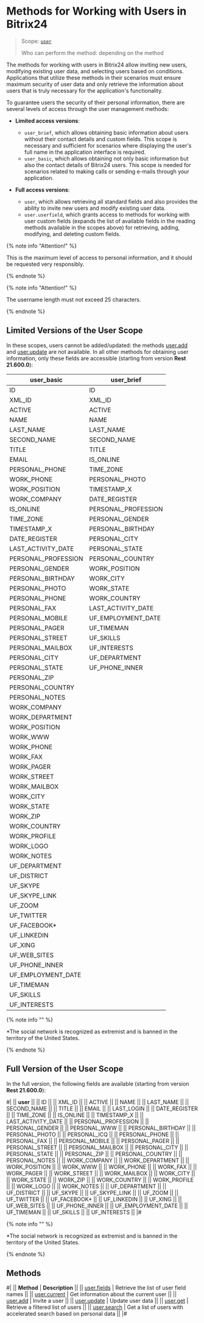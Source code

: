 # Methods for Working with Users in Bitrix24

> Scope: [`user`](../scopes/permissions.md)
>
> Who can perform the method: depending on the method

The methods for working with users in Bitrix24 allow inviting new users, modifying existing user data, and selecting users based on conditions. Applications that utilize these methods in their scenarios must ensure maximum security of user data and only retrieve the information about users that is truly necessary for the application's functionality.

To guarantee users the security of their personal information, there are several levels of access through the user management methods:

- **Limited access versions**:
    - `user_brief`, which allows obtaining basic information about users without their contact details and custom fields. This scope is necessary and sufficient for scenarios where displaying the user's full name in the application interface is required.
    - `user_basic`, which allows obtaining not only basic information but also the contact details of Bitrix24 users. This scope is needed for scenarios related to making calls or sending e-mails through your application.

- **Full access versions**:
    - `user`, which allows retrieving all standard fields and also provides the ability to invite new users and modify existing user data.
    - `user.userfield`, which grants access to methods for working with user custom fields (expands the list of available fields in the reading methods available in the scopes above) for retrieving, adding, modifying, and deleting custom fields.

{% note info "Attention!" %}

This is the maximum level of access to personal information, and it should be requested very responsibly.

{% endnote %}

{% note info "Attention!" %}

The username length must not exceed 25 characters.

{% endnote %}

## Limited Versions of the User Scope

In these scopes, users cannot be added/updated: the methods [user.add](./user-add.md) and [user.update](./user-update.md) are not available. In all other methods for obtaining user information, only these fields are accessible (starting from version **Rest 21.600.0**):

| user_basic | user_brief |
|------------|------------|
| ID | ID |
| XML_ID | XML_ID |
| ACTIVE | ACTIVE |
| NAME | NAME |
| LAST_NAME | LAST_NAME |
| SECOND_NAME | SECOND_NAME |
| TITLE | TITLE |
| EMAIL | IS_ONLINE |
| PERSONAL_PHONE | TIME_ZONE |
| WORK_PHONE | PERSONAL_PHOTO |
| WORK_POSITION | TIMESTAMP_X |
| WORK_COMPANY | DATE_REGISTER |
| IS_ONLINE | PERSONAL_PROFESSION |
| TIME_ZONE | PERSONAL_GENDER |
| TIMESTAMP_X | PERSONAL_BIRTHDAY |
| DATE_REGISTER | PERSONAL_CITY |
| LAST_ACTIVITY_DATE | PERSONAL_STATE |
| PERSONAL_PROFESSION | PERSONAL_COUNTRY |
| PERSONAL_GENDER | WORK_POSITION |
| PERSONAL_BIRTHDAY | WORK_CITY |
| PERSONAL_PHOTO | WORK_STATE |
| PERSONAL_PHONE | WORK_COUNTRY |
| PERSONAL_FAX | LAST_ACTIVITY_DATE |
| PERSONAL_MOBILE | UF_EMPLOYMENT_DATE |
| PERSONAL_PAGER | UF_TIMEMAN |
| PERSONAL_STREET | UF_SKILLS |
| PERSONAL_MAILBOX | UF_INTERESTS |
| PERSONAL_CITY | UF_DEPARTMENT |
| PERSONAL_STATE | UF_PHONE_INNER |
| PERSONAL_ZIP | |
| PERSONAL_COUNTRY | |
| PERSONAL_NOTES | |
| WORK_COMPANY | |
| WORK_DEPARTMENT | |
| WORK_POSITION | |
| WORK_WWW | |
| WORK_PHONE | |
| WORK_FAX | |
| WORK_PAGER | |
| WORK_STREET | |
| WORK_MAILBOX | |
| WORK_CITY | |
| WORK_STATE | |
| WORK_ZIP | |
| WORK_COUNTRY | |
| WORK_PROFILE | |
| WORK_LOGO | |
| WORK_NOTES | |
| UF_DEPARTMENT | |
| UF_DISTRICT | |
| UF_SKYPE | |
| UF_SKYPE_LINK | |
| UF_ZOOM | |
| UF_TWITTER | |
| UF_FACEBOOK* | |
| UF_LINKEDIN | |
| UF_XING | |
| UF_WEB_SITES | |
| UF_PHONE_INNER | |
| UF_EMPLOYMENT_DATE | |
| UF_TIMEMAN | |
| UF_SKILLS | |
| UF_INTERESTS | |

{% note info "" %}

*The social network is recognized as extremist and is banned in the territory of the United States.

{% endnote %}

## Full Version of the User Scope

In the full version, the following fields are available (starting from version **Rest 21.600.0**):

#|
|| **user** ||
|| ID ||
|| XML_ID ||
|| ACTIVE ||
|| NAME ||
|| LAST_NAME ||
|| SECOND_NAME ||
|| TITLE ||
|| EMAIL ||
|| LAST_LOGIN ||
|| DATE_REGISTER ||
|| TIME_ZONE ||
|| IS_ONLINE ||
|| TIMESTAMP_X ||
|| LAST_ACTIVITY_DATE ||
|| PERSONAL_PROFESSION ||
|| PERSONAL_GENDER ||
|| PERSONAL_WWW ||
|| PERSONAL_BIRTHDAY ||
|| PERSONAL_PHOTO ||
|| PERSONAL_ICQ ||
|| PERSONAL_PHONE ||
|| PERSONAL_FAX ||
|| PERSONAL_MOBILE ||
|| PERSONAL_PAGER ||
|| PERSONAL_STREET ||
|| PERSONAL_MAILBOX ||
|| PERSONAL_CITY ||
|| PERSONAL_STATE ||
|| PERSONAL_ZIP ||
|| PERSONAL_COUNTRY ||
|| PERSONAL_NOTES ||
|| WORK_COMPANY ||
|| WORK_DEPARTMENT ||
|| WORK_POSITION ||
|| WORK_WWW ||
|| WORK_PHONE ||
|| WORK_FAX ||
|| WORK_PAGER ||
|| WORK_STREET ||
|| WORK_MAILBOX ||
|| WORK_CITY ||
|| WORK_STATE ||
|| WORK_ZIP ||
|| WORK_COUNTRY ||
|| WORK_PROFILE ||
|| WORK_LOGO ||
|| WORK_NOTES ||
|| UF_DEPARTMENT ||
|| UF_DISTRICT ||
|| UF_SKYPE ||
|| UF_SKYPE_LINK ||
|| UF_ZOOM ||
|| UF_TWITTER ||
|| UF_FACEBOOK* ||
|| UF_LINKEDIN ||
|| UF_XING ||
|| UF_WEB_SITES ||
|| UF_PHONE_INNER ||
|| UF_EMPLOYMENT_DATE ||
|| UF_TIMEMAN ||
|| UF_SKILLS ||
|| UF_INTERESTS ||
|#

{% note info "" %}

*The social network is recognized as extremist and is banned in the territory of the United States.

{% endnote %}

## Methods

#|
|| **Method** | **Description** ||
|| [user.fields](user-fields.md) | Retrieve the list of user field names ||
|| [user.current](user-current.md) | Get information about the current user ||
|| [user.add](user-add.md) | Invite a user ||
|| [user.update](user-update.md) | Update user data ||
|| [user.get](user-get.md) | Retrieve a filtered list of users ||
|| [user.search](user-search.md) | Get a list of users with accelerated search based on personal data ||
|#